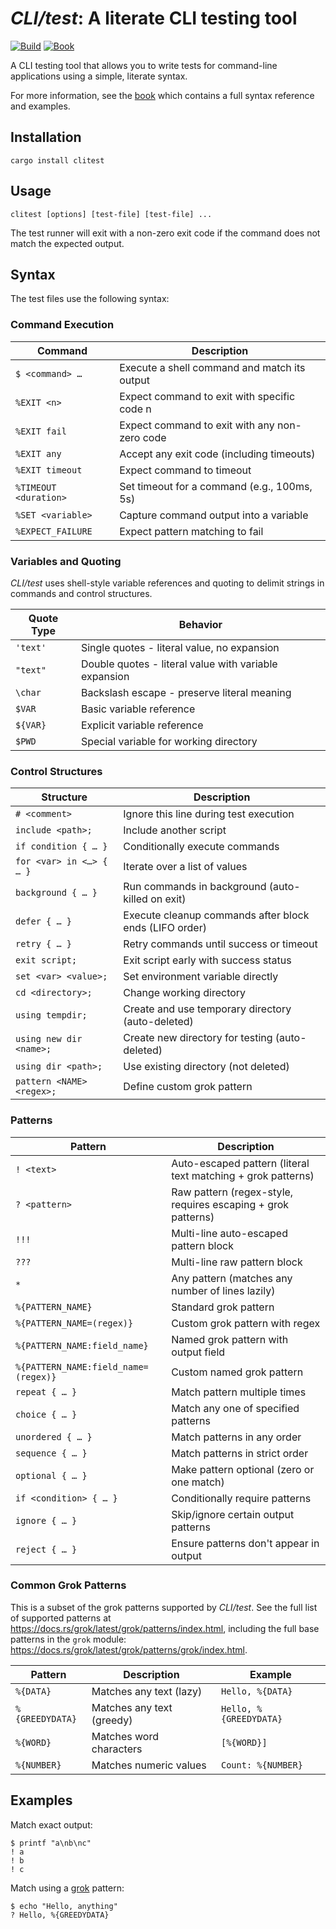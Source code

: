 # *CLI/test*: A literate CLI testing tool

[![Build](https://img.shields.io/github/actions/workflow/status/mmastrac/clitest/build.yml?branch=master)](https://github.com/mmastrac/clitest/actions/workflows/build.yml)
[![Book](https://img.shields.io/badge/book-online-blue)](https://mmastrac.github.io/clitest/)

A CLI testing tool that allows you to write tests for command-line applications using a simple, literate syntax.

For more information, see the [book](https://mmastrac.github.io/clitest/) which contains a full syntax reference and examples.

## Installation

```shell
cargo install clitest
```

## Usage

```shell
clitest [options] [test-file] [test-file] ...
```

The test runner will exit with a non-zero exit code if the command does not
match the expected output.

## Syntax

The test files use the following syntax:

### Command Execution

| Command               | Description                                   |
| --------------------- | --------------------------------------------- |
| `$ <command> …`       | Execute a shell command and match its output  |
| `%EXIT <n>`           | Expect command to exit with specific code n   |
| `%EXIT fail`          | Expect command to exit with any non-zero code |
| `%EXIT any`           | Accept any exit code (including timeouts)     |
| `%EXIT timeout`       | Expect command to timeout                     |
| `%TIMEOUT <duration>` | Set timeout for a command (e.g., 100ms, 5s)   |
| `%SET <variable>`     | Capture command output into a variable        |
| `%EXPECT_FAILURE`     | Expect pattern matching to fail               |

### Variables and Quoting

*CLI/test* uses shell-style variable references and quoting to delimit strings in
commands and control structures.

| Quote Type | Behavior                                              |
| ---------- | ----------------------------------------------------- |
| `'text'`   | Single quotes - literal value, no expansion           |
| `"text"`   | Double quotes - literal value with variable expansion |
| `\char`    | Backslash escape - preserve literal meaning           |
| `$VAR`     | Basic variable reference                              |
| `${VAR}`   | Explicit variable reference                           |
| `$PWD`     | Special variable for working directory                |

### Control Structures

| Structure                 | Description                                            |
| ------------------------- | ------------------------------------------------------ |
| `# <comment>`             | Ignore this line during test execution                 |
| `include <path>;`         | Include another script                                 |
| `if condition { … }`      | Conditionally execute commands                         |
| `for <var> in <…> { … }`  | Iterate over a list of values                          |
| `background { … }`        | Run commands in background (auto-killed on exit)       |
| `defer { … }`             | Execute cleanup commands after block ends (LIFO order) |
| `retry { … }`             | Retry commands until success or timeout                |
| `exit script;`            | Exit script early with success status                  |
| `set <var> <value>;`      | Set environment variable directly                      |
| `cd <directory>;`         | Change working directory                               |
| `using tempdir;`          | Create and use temporary directory (auto-deleted)      |
| `using new dir <name>;`   | Create new directory for testing (auto-deleted)        |
| `using dir <path>;`       | Use existing directory (not deleted)                   |
| `pattern <NAME> <regex>;` | Define custom grok pattern                             |

### Patterns

| Pattern                              | Description                                                  |
| ------------------------------------ | ------------------------------------------------------------ |
| `! <text>`                           | Auto-escaped pattern (literal text matching + grok patterns) |
| `? <pattern>`                        | Raw pattern (regex-style, requires escaping + grok patterns) |
| `!!!`                                | Multi-line auto-escaped pattern block                        |
| `???`                                | Multi-line raw pattern block                                 |
| `*`                                  | Any pattern (matches any number of lines lazily)             |
| `%{PATTERN_NAME}`                    | Standard grok pattern                                        |
| `%{PATTERN_NAME=(regex)}`            | Custom grok pattern with regex                               |
| `%{PATTERN_NAME:field_name}`         | Named grok pattern with output field                         |
| `%{PATTERN_NAME:field_name=(regex)}` | Custom named grok pattern                                    |
| `repeat { … }`                       | Match pattern multiple times                                 |
| `choice { … }`                       | Match any one of specified patterns                          |
| `unordered { … }`                    | Match patterns in any order                                  |
| `sequence { … }`                     | Match patterns in strict order                               |
| `optional { … }`                     | Make pattern optional (zero or one match)                    |
| `if <condition> { … }`               | Conditionally require patterns                               |
| `ignore { … }`                       | Skip/ignore certain output patterns                          |
| `reject { … }`                       | Ensure patterns don't appear in output                       |

### Common Grok Patterns

This is a subset of the grok patterns supported by *CLI/test*. See the full list of
supported patterns at <https://docs.rs/grok/latest/grok/patterns/index.html>,
including the full base patterns in the `grok` module:
<https://docs.rs/grok/latest/grok/patterns/grok/index.html>.

| Pattern         | Description               | Example                |
| --------------- | ------------------------- | ---------------------- |
| `%{DATA}`       | Matches any text (lazy)   | `Hello, %{DATA}`       |
| `%{GREEDYDATA}` | Matches any text (greedy) | `Hello, %{GREEDYDATA}` |
| `%{WORD}`       | Matches word characters   | `[%{WORD}]`            |
| `%{NUMBER}`     | Matches numeric values    | `Count: %{NUMBER}`     |

## Examples

Match exact output:

```shell
$ printf "a\nb\nc"
! a
! b
! c
```

Match using a [grok](https://mmastrac.github.io/clitest/grok-patterns.html) pattern:

```shell
$ echo "Hello, anything"
? Hello, %{GREEDYDATA}
```

